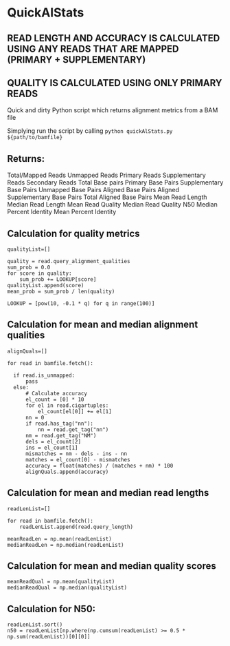 # QuickAlStats

## READ LENGTH AND ACCURACY IS CALCULATED USING ANY READS THAT ARE MAPPED (PRIMARY + SUPPLEMENTARY)

## QUALITY IS CALCULATED USING ONLY PRIMARY READS

Quick and dirty Python script which returns alignment metrics from a BAM file

Simplying run the script by calling `python quickAlStats.py ${path/to/bamfile}`

## Returns:
Total/Mapped Reads
Unmapped Reads
Primary Reads
Supplementary Reads
Secondary Reads
Total Base pairs
Primary Base Pairs
Supplementary Base Pairs
Unmapped Base Pairs
Aligned Base Pairs
Aligned Supplementary Base Pairs
Total Aligned Base Pairs
Mean Read Length
Median Read Length
Mean Read Quality
Median Read Quality
N50
Median Percent Identity
Mean Percent Identity

## Calculation for quality metrics
```
qualityList=[]

quality = read.query_alignment_qualities
sum_prob = 0.0
for score in quality:
    sum_prob += LOOKUP[score]
qualityList.append(score)
mean_prob = sum_prob / len(quality)

LOOKUP = [pow(10, -0.1 * q) for q in range(100)]
```

## Calculation for mean and median alignment qualities
```
alignQuals=[]

for read in bamfile.fetch():

  if read.is_unmapped:
      pass
  else:
      # Calculate accuracy
      el_count = [0] * 10
      for el in read.cigartuples:
          el_count[el[0]] += el[1]
      nn = 0
      if read.has_tag("nn"):
          nn = read.get_tag("nn")
      nm = read.get_tag("NM")
      dels = el_count[2]
      ins = el_count[1]
      mismatches = nm - dels - ins - nn
      matches = el_count[0] - mismatches
      accuracy = float(matches) / (matches + nm) * 100
      alignQuals.append(accuracy)
```

## Calculation for mean and median read lengths
```
readLenList=[]

for read in bamfile.fetch():
    readLenList.append(read.query_length)
    
meanReadLen = np.mean(readLenList)
medianReadLen = np.median(readLenList)
```

## Calculation for mean and median quality scores
```
meanReadQual = np.mean(qualityList)
medianReadQual = np.median(qualityList)
```

## Calculation for N50:
```
readLenList.sort()
n50 = readLenList[np.where(np.cumsum(readLenList) >= 0.5 * np.sum(readLenList))[0][0]]
```
